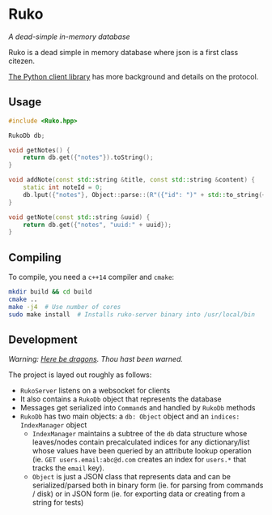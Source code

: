 # Ruko

*A dead-simple in-memory database*

Ruko is a dead simple in memory database where json is a first
class citezen.

[The Python client library](https://github.com/rukodb/ruko) has more background and details on the protocol.

## Usage

```cpp
#include <Ruko.hpp>

RukoDb db;

void getNotes() {
    return db.get({"notes"}).toString();
}

void addNote(const std::string &title, const std::string &content) {
    static int noteId = 0;
    db.lput({"notes"}, Object::parse::(R"({"id": ")" + std::to_string(++nodeId) + R"(", "title": ")" + title + R"(", "content": ")", + content + R"("})"));
}

void getNote(const std::string &uuid) {
    return db.get({"notes", "uuid:" + uuid});
}

```

## Compiling

To compile, you need a `c++14` compiler and `cmake`:

```bash
mkdir build && cd build
cmake ..
make -j4  # Use number of cores
sudo make install  # Installs ruko-server binary into /usr/local/bin
```

## Development

*Warning: [Here be dragons](https://github.com/rukodb/ruko-server/blob/master/source/KeyMapper.cpp#L85). Thou hast been warned.*

The project is layed out roughly as follows:

 - `RukoServer` listens on a websocket for clients
 - It also contains a `RukoDb` object that represents the database
 - Messages get serialized into `Command`s and handled by `RukoDb` methods
 - `RukoDb` has two main objects: a `db: Object` object and an `indices: IndexManager` object
   - `IndexManager` maintains a subtree of the `db` data structure whose leaves/nodes contain precalculated indices for any dictionary/list whose values have been queried by an attribute lookup operation (ie. `GET users.email:abc@d.com` creates an index for `users.*` that tracks the `email` key).
   - `Object` is just a JSON class that represents data and can be serialized/parsed both in binary form (ie. for parsing from commands / disk) or in JSON form (ie. for exporting data or creating from a string for tests)
